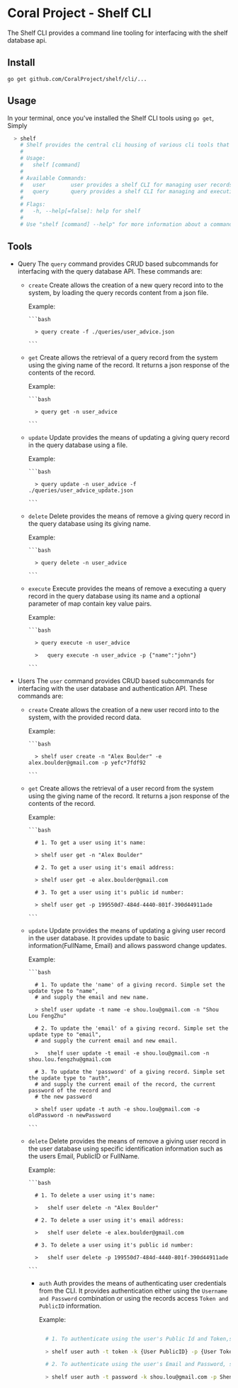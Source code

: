 # Coral Project - Shelf CLI
 The Shelf CLI provides a command line tooling for interfacing with the shelf database
 api.


## Install

    go get github.com/CoralProject/shelf/cli/...

## Usage
  In your terminal, once you've installed the Shelf CLI tools using `go get`, Simply


  ```bash
    > shelf
      # Shelf provides the central cli housing of various cli tools that interface with the API
      #
      # Usage:
      #   shelf [command]
      #
      # Available Commands:
      #   user        user provides a shelf CLI for managing user records.
      #   query       query provides a shelf CLI for managing and executing queries.
      #
      # Flags:
      #   -h, --help[=false]: help for shelf
      #
      # Use "shelf [command] --help" for more information about a command.  
  ```


## Tools

  - Query
    The `query` command provides CRUD based subcommands for interfacing with the
    query database API. These commands are:

    - `create`
        Create allows the creation of a new query record into to the system, by
        loading the query records content from a json file.

        Example:

          ```bash

          	> query create -f ./queries/user_advice.json

          ```

    - `get`
        Create allows the retrieval of a query record from the system using the
        giving name of the record. It returns a json response of the contents of
        the record.

        Example:

          ```bash

          	> query get -n user_advice

          ```

    - `update`
        Update provides the means of updating a giving query record in the query
        database using a file.

        Example:

          ```bash

          	> query update -n user_advice -f ./queries/user_advice_update.json

          ```

    - `delete`
        Delete provides the means of remove a giving query record in the query
        database using its giving name.

        Example:

          ```bash

          	> query delete -n user_advice

          ```

    - `execute`
        Execute provides the means of remove a executing a query record in the query
        database using its name and a optional parameter of map contain key value pairs.

        Example:

          ```bash

            > query execute -n user_advice

            >	query execute -n user_advice -p {"name":"john"}

          ```


  - Users
    The `user` command provides CRUD based subcommands for interfacing with the
    user database and authentication API. These commands are:

    - `create`
        Create allows the creation of a new user record into to the system, with the
        provided record data.

        Example:

          ```bash

          	> shelf user create -n "Alex Boulder" -e alex.boulder@gmail.com -p yefc*7fdf92

          ```

    - `get`
        Create allows the retrieval of a user record from the system using the
        giving name of the record. It returns a json response of the contents of
        the record.

        Example:

          ```bash

          	# 1. To get a user using it's name:

          	> shelf user get -n "Alex Boulder"

          	# 2. To get a user using it's email address:

          	> shelf	user get -e alex.boulder@gmail.com

          	# 3. To get a user using it's public id number:

          	> shelf user get -p 199550d7-484d-4440-801f-390d44911ade

          ```

    - `update`
        Update provides the means of updating a giving user record in the user
        database. It provides update to basic information(FullName, Email) and
        allows password change updates.


        Example:

          ```bash

          	# 1. To update the 'name' of a giving record. Simple set the update type to "name",
          	# and supply the email and new name.

          	> shelf	user update -t name -e shou.lou@gmail.com -n "Shou Lou FengZhu"

          	# 2. To update the 'email' of a giving record. Simple set the update type to "email",
          	# and supply the current email and new email.

          	>	shelf user update -t email -e shou.lou@gmail.com -n shou.lou.fengzhu@gmail.com

          	# 3. To update the 'password' of a giving record. Simple set the update type to "auth",
          	# and supply the current email of the record, the current password of the record and
          	# the new password

          	> shelf user update -t auth -e shou.lou@gmail.com -o oldPassword -n newPassword

          ```

    - `delete`
        Delete provides the means of remove a giving user record in the user
        database using specific identification information such as the users Email,
        PublicID or FullName.

        Example:

          ```bash

          	# 1. To delete a user using it's name:

          	>	shelf user delete -n "Alex Boulder"

          	# 2. To delete a user using it's email address:

          	>	shelf user delete -e alex.boulder@gmail.com

          	# 3. To delete a user using it's public id number:

          	>	shelf user delete -p 199550d7-484d-4440-801f-390d44911ade

          ```

      - `auth`
        Auth provides the means of authenticating user credentials from the CLI.
        It provides authentication either using the `Username and Password` combination or
        using the records access `Token and PublicID` information.

        Example:

          ```bash

            # 1. To authenticate using the user's Public Id and Token,set the type to 'token':

          	> shelf user auth -t token -k {User PublicID} -p {User Token}

            # 2. To authenticate using the user's Email and Password, set the type to 'pass':

          	> shelf	user auth -t password -k shou.lou@gmail.com -p Shen5A43*2f3e

          ```
